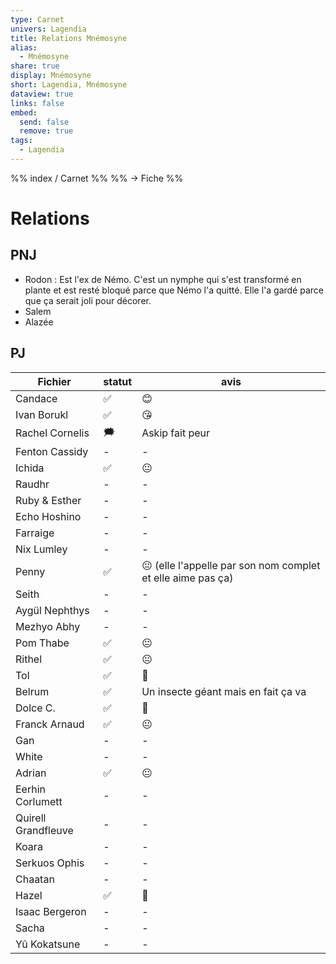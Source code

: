 ```yaml
---
type: Carnet
univers: Lagendia
title: Relations Mnémosyne
alias:
  - Mnémosyne
share: true
display: Mnémosyne
short: Lagendia, Mnémosyne
dataview: true
links: false
embed:
  send: false
  remove: true
tags:
  - Lagendia
---
```


%% index / Carnet %%
%% → Fiche %%



# Relations
## PNJ
- Rodon : Est l'ex de Némo. C'est un nymphe qui s'est transformé en plante et est resté bloqué parce que Némo l'a quitté. Elle l'a gardé parce que ça serait joli pour décorer.
- Salem
- Alazée

## PJ
| Fichier                                                                                            | statut | avis                                                        |
| -------------------------------------------------------------------------------------------------- | ------ | ----------------------------------------------------------- |
| Candace                             | ✅      | 😊                                                          |
| Ivan Borukl                     | ✅      | 😘                                                          |
| Rachel Cornelis             | 🗯️    | Askip fait peur                                             |
| Fenton Cassidy              | \-     | \-                                                          |
| Ichida                              | ✅      | 😐                                                          |
| Raudhr                              | \-     | \-                                                          |
| Ruby & Esther                | \-     | \-                                                          |
| Echo Hoshino             | \-     | \-                                                          |
| Farraige                     | \-     | \-                                                          |
| Nix Lumley                 | \-     | \-                                                          |
| Penny                           | ✅      | 😐 (elle l'appelle par son nom complet et elle aime pas ça) |
| Seith                           | \-     | \-                                                          |
| Aygül Nephthys         | \-     | \-                                                          |
| Mezhyo Abhy               | \-     | \-                                                          |
| Pom Thabe                   | ✅      | 😐                                                          |
| Rithel                         | ✅      | 😐                                                          |
| Tol                               | ✅      | 🥰                                                          |
| Belrum                          | ✅      | Un insecte géant mais en fait ça va                         |
| Dolce C.                      | ✅      | 🥰                                                          |
| Franck Arnaud            | ✅      | 😐                                                          |
| Gan                                | \-     | \-                                                          |
| White                            | \-     | \-                                                          |
| Adrian                           | ✅      | 😐                                                          |
| Eerhin Corlumett       | \-     | \-                                                          |
| Quirell Grandfleuve | \-     | \-                                                          |
| Koara                             | \-     | \-                                                          |
| Serkuos Ophis             | \-     | \-                                                          |
| Chaatan                        | \-     | \-                                                          |
| Hazel                            | ✅      | 🥰                                                          |
| Isaac Bergeron          | \-     | \-                                                          |
| Sacha                            | \-     | \-                                                          |
| Yû Kokatsune              | \-     | \-                                                          |

